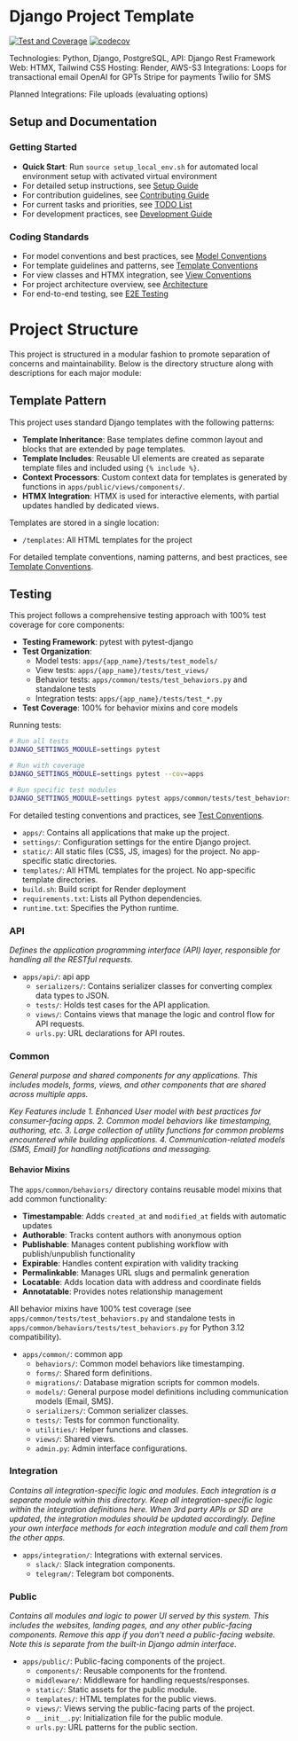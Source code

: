 
# Django Project Template

[![Test and Coverage](https://github.com/valorcl/django-project-template/actions/workflows/test.yml/badge.svg)](https://github.com/valorcl/django-project-template/actions/workflows/test.yml)
[![codecov](https://codecov.io/gh/valorcl/django-project-template/branch/main/graph/badge.svg)](https://codecov.io/gh/valorcl/django-project-template)

Technologies: Python, Django, PostgreSQL, 
API: Django Rest Framework
Web: HTMX, Tailwind CSS
Hosting: Render, AWS-S3
Integrations: 
    Loops for transactional email
    OpenAI for GPTs
    Stripe for payments
    Twilio for SMS
    
Planned Integrations:
    File uploads (evaluating options)

## Setup and Documentation

### Getting Started
- **Quick Start**: Run `source setup_local_env.sh` for automated local environment setup with activated virtual environment
- For detailed setup instructions, see [Setup Guide](docs/SETUP_GUIDE.md)
- For contribution guidelines, see [Contributing Guide](docs/CONTRIBUTING.md)
- For current tasks and priorities, see [TODO List](docs/TODO.md)
- For development practices, see [Development Guide](CLAUDE.md)

### Coding Standards
- For model conventions and best practices, see [Model Conventions](docs/MODEL_CONVENTIONS.md)
- For template guidelines and patterns, see [Template Conventions](docs/TEMPLATE_CONVENTIONS.md)
- For view classes and HTMX integration, see [View Conventions](docs/VIEW_CONVENTIONS.md)
- For project architecture overview, see [Architecture](docs/ARCHITECTURE.md)
- For end-to-end testing, see [E2E Testing](docs/E2E_TESTING.md)


# Project Structure

This project is structured in a modular fashion to promote separation of concerns and maintainability. Below is the directory structure along with descriptions for each major module:

## Template Pattern

This project uses standard Django templates with the following patterns:

- **Template Inheritance**: Base templates define common layout and blocks that are extended by page templates.
- **Template Includes**: Reusable UI elements are created as separate template files and included using `{% include %}`.
- **Context Processors**: Custom context data for templates is generated by functions in `apps/public/views/components/`.
- **HTMX Integration**: HTMX is used for interactive elements, with partial updates handled by dedicated views.

Templates are stored in a single location:
- `/templates`: All HTML templates for the project

For detailed template conventions, naming patterns, and best practices, see [Template Conventions](docs/TEMPLATE_CONVENTIONS.md).

## Testing

This project follows a comprehensive testing approach with 100% test coverage for core components:

- **Testing Framework**: pytest with pytest-django
- **Test Organization**:
  - Model tests: `apps/{app_name}/tests/test_models/`
  - View tests: `apps/{app_name}/tests/test_views/`
  - Behavior tests: `apps/common/tests/test_behaviors.py` and standalone tests
  - Integration tests: `apps/{app_name}/tests/test_*.py`
- **Test Coverage**: 100% for behavior mixins and core models

Running tests:
```bash
# Run all tests
DJANGO_SETTINGS_MODULE=settings pytest

# Run with coverage
DJANGO_SETTINGS_MODULE=settings pytest --cov=apps

# Run specific test modules
DJANGO_SETTINGS_MODULE=settings pytest apps/common/tests/test_behaviors.py
```

For detailed testing conventions and practices, see [Test Conventions](docs/TEST_CONVENTIONS.md).

- `apps/`: Contains all applications that make up the project.
- `settings/`: Configuration settings for the entire Django project.
- `static/`: All static files (CSS, JS, images) for the project. No app-specific static directories.
- `templates/`: All HTML templates for the project. No app-specific template directories.
- `build.sh`: Build script for Render deployment
- `requirements.txt`: Lists all Python dependencies.
- `runtime.txt`: Specifies the Python runtime.

### API

_Defines the application programming interface (API) layer, responsible for handling all the RESTful requests._

- `apps/api/`: api app 
  - `serializers/`: Contains serializer classes for converting complex data types to JSON.
  - `tests/`: Holds test cases for the API application.
  - `views/`: Contains views that manage the logic and control flow for API requests.
  - `urls.py`: URL declarations for API routes. 

### Common

_General purpose and shared components for any applications. 
This includes models, forms, views, and other components that are shared across multiple apps._

_Key Features include 1. Enhanced User model with best practices for consumer-facing apps. 2. Common model behaviors like timestamping, authoring, etc. 3. Large collection of utility functions for common problems encountered while building applications. 4. Communication-related models (SMS, Email) for handling notifications and messaging._

#### Behavior Mixins

The `apps/common/behaviors/` directory contains reusable model mixins that add common functionality:

- **Timestampable**: Adds `created_at` and `modified_at` fields with automatic updates
- **Authorable**: Tracks content authors with anonymous option
- **Publishable**: Manages content publishing workflow with publish/unpublish functionality
- **Expirable**: Handles content expiration with validity tracking
- **Permalinkable**: Manages URL slugs and permalink generation
- **Locatable**: Adds location data with address and coordinate fields
- **Annotatable**: Provides notes relationship management

All behavior mixins have 100% test coverage (see `apps/common/tests/test_behaviors.py` and standalone tests in `apps/common/behaviors/tests/test_behaviors.py` for Python 3.12 compatibility).


- `apps/common/`: common app
  - `behaviors/`: Common model behaviors like timestamping.
  - `forms/`: Shared form definitions.
  - `migrations/`: Database migration scripts for common models.
  - `models/`: General purpose model definitions including communication models (Email, SMS).
  - `serializers/`: Common serializer classes.
  - `tests/`: Tests for common functionality.
  - `utilities/`: Helper functions and classes.
  - `views/`: Shared views.
  - `admin.py`: Admin interface configurations.

### Integration

_Contains all integration-specific logic and modules. Each integration is a separate module within this directory.
Keep all integration-specific logic within the integration definitions here.
When 3rd party APIs or SD are updated, the integration modules should be updated accordingly.
Define your own interface methods for each integration module and call them from the other apps._

- `apps/integration/`: Integrations with external services.
  - `slack/`: Slack integration components.
  - `telegram/`: Telegram bot components.

### Public

_Contains all modules and logic to power UI served by this system. This includes the websites, landing pages, and any other public-facing components.
Remove this app if you don't need a public-facing website. Note this is separate from the built-in Django admin interface._

- `apps/public/`: Public-facing components of the project.
  - `components/`: Reusable components for the frontend.
  - `middleware/`: Middleware for handling requests/responses.
  - `static/`: Static assets for the public module.
  - `templates/`: HTML templates for the public views.
  - `views/`: Views serving the public-facing parts of the project.
  - `__init__.py`: Initialization file for the public module.
  - `urls.py`: URL patterns for the public section.

